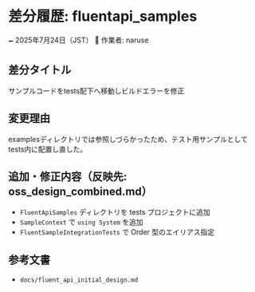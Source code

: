 # 差分履歴: fluentapi_samples

🗕 2025年7月24日（JST）
🧐 作業者: naruse

## 差分タイトル
サンプルコードをtests配下へ移動しビルドエラーを修正

## 変更理由
examplesディレクトリでは参照しづらかったため、テスト用サンプルとしてtests内に配置し直した。

## 追加・修正内容（反映先: oss_design_combined.md）
- `FluentApiSamples` ディレクトリを tests プロジェクトに追加
- `SampleContext` で `using System` を追加
- `FluentSampleIntegrationTests` で Order 型のエイリアス指定

## 参考文書
- `docs/fluent_api_initial_design.md`
